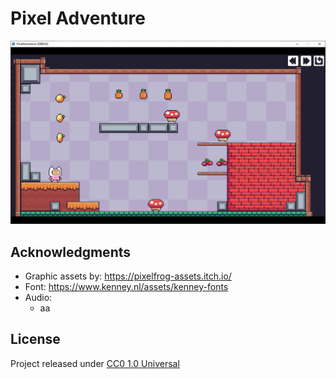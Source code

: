 # Pixel Adventure

<a href="https://skaarj1989.github.io/PixelAdventure/PixelAdventure.html">
    <img src="screenshots/01.png" width="640"/>
</a>

## Acknowledgments

- Graphic assets by: https://pixelfrog-assets.itch.io/
- Font: https://www.kenney.nl/assets/kenney-fonts
- Audio:
  - aa

## License

Project released under [CC0 1.0 Universal](LICENSE)
